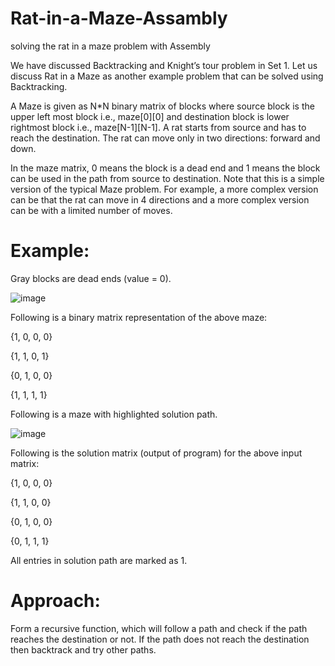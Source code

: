 # Rat-in-a-Maze-Assambly

solving the rat in a maze problem with Assembly

We have discussed Backtracking and Knight’s tour problem in Set 1. Let us discuss Rat in a Maze as another example problem that can be solved using Backtracking.

A Maze is given as N*N binary matrix of blocks where source block is the upper left most block i.e., maze[0][0] and destination block is lower rightmost block i.e., maze[N-1][N-1]. A rat starts from source and has to reach the destination. The rat can move only in two directions: forward and down. 

In the maze matrix, 0 means the block is a dead end and 1 means the block can be used in the path from source to destination. Note that this is a simple version of the typical Maze problem. For example, a more complex version can be that the rat can move in 4 directions and a more complex version can be with a limited number of moves.

# Example:
 Gray blocks are dead ends (value = 0).

![image](https://user-images.githubusercontent.com/84382080/214054093-1fbd37b0-62d0-419e-b413-d0d4687e42fe.png)

Following is a binary matrix representation of the above maze:

{1, 0, 0, 0}

{1, 1, 0, 1}

{0, 1, 0, 0}

{1, 1, 1, 1}

Following is a maze with highlighted solution path.

![image](https://user-images.githubusercontent.com/84382080/214054213-4e3d2c69-5e7d-44cb-b0cd-b6e661994a7c.png)

Following is the solution matrix (output of program) for the above input matrix:

{1, 0, 0, 0}

{1, 1, 0, 0}

{0, 1, 0, 0}

{0, 1, 1, 1}

All entries in solution path are marked as 1.

# Approach: 
Form a recursive function, which will follow a path and check if the path reaches the destination or not. If the path does not reach the destination then backtrack and try other paths. 
